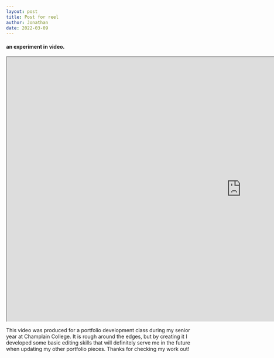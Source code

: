 ```yaml
---
layout: post
title: Post for reel
author: Jonathan
date: 2022-03-09
---
```


#### an experiment in video.


<iframe src="https://drive.google.com/file/d/1ysDCHlVeZCWe3uTvJ4acmrsZJIKV61Nv/preview" width="1280" height="720" allow="autoplay"></iframe>

This video was produced for a portfolio development class during my senior year at Champlain College. It is rough around the edges, but by creating it I developed some basic editing skills that will definitely serve me in the future when updating my other portfolio pieces. Thanks for checking my work out! 